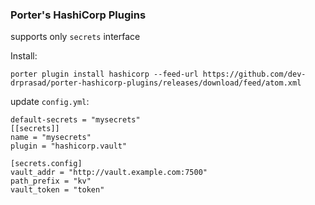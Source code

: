 ### Porter's HashiCorp Plugins

supports only `secrets` interface

Install:

```
porter plugin install hashicorp --feed-url https://github.com/dev-drprasad/porter-hashicorp-plugins/releases/download/feed/atom.xml
```

update `config.yml`:

```
default-secrets = "mysecrets"
[[secrets]]
name = "mysecrets"
plugin = "hashicorp.vault"

[secrets.config]
vault_addr = "http://vault.example.com:7500"
path_prefix = "kv"
vault_token = "token"
```
